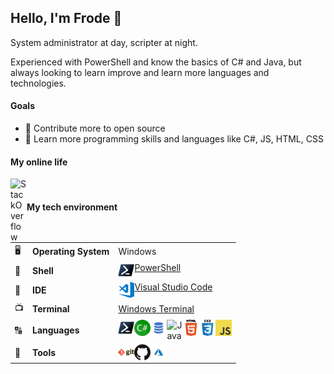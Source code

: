 ## Hello, I'm Frode 👋

System administrator at day, scripter at night.

Experienced with PowerShell and know the basics of C# and Java, but always looking to learn improve and learn more languages and technologies. 

#### Goals

- 🤝 Contribute more to open source
- 🧽 Learn more programming skills and languages like C#, JS, HTML, CSS

#### My online life

<!--
[<img align="left" alt="Website" width="26px" src="https://raw.githubusercontent.com/iconic/open-iconic/master/svg/globe.svg" />][web]
[<img align="left" alt="LinkedIn" width="26px" src="https://cdn.jsdelivr.net/npm/simple-icons@v3/icons/linkedin.svg" />][linkedin]
-->
[<img align="left" alt="StackOverflow" width="26px" src="https://cdn.jsdelivr.net/npm/simple-icons@3.4.0/icons/stackoverflow.svg" />](https://stackoverflow.com/users/702944/frode-f)

<br />

#### My tech environment

| |                       |                                                           |
|-|-----------------------|-----------------------------------------------------------|
|🖥| **Operating System** | <img align="left" alt="" width="26px" src="https://cdn.jsdelivr.net/npm/simple-icons@3.4.0/icons/windows.svg" /> Windows                                                   |
|🐚| **Shell**            | <img align="left" alt="" width="26px" src="https://raw.githubusercontent.com/github/explore/80688e429a7d4ef2fca1e82350fe8e3517d3494d/topics/powershell/powershell.png" /> [PowerShell](https://github.com/PowerShell)               |
|📝| **IDE**              | <img align="left" alt="" width="26px" src="https://raw.githubusercontent.com/github/explore/80688e429a7d4ef2fca1e82350fe8e3517d3494d/topics/visual-studio-code/visual-studio-code.png" /> [Visual Studio Code](https://github.com/Microsoft/vscode) |
|📺| **Terminal**         | <img align="left" alt="" width="26px" src="https://raw.githubusercontent.com/microsoft/terminal/master/res/terminal.ico" /> [Windows Terminal](https://github.com/microsoft/terminal) |
|🔠| **Languages**        | <img align="left" alt="PowerShell" width="26px" src="https://raw.githubusercontent.com/github/explore/80688e429a7d4ef2fca1e82350fe8e3517d3494d/topics/powershell/powershell.png" /> <img align="left" alt="C#" width="26px" src="https://raw.githubusercontent.com/github/explore/80688e429a7d4ef2fca1e82350fe8e3517d3494d/topics/csharp/csharp.png" /> <img align="left" alt="SQL" width="26px" src="https://raw.githubusercontent.com/github/explore/80688e429a7d4ef2fca1e82350fe8e3517d3494d/topics/sql/sql.png" /> <img align="left" alt="Java" width="26px" src="https://cdn.jsdelivr.net/npm/simple-icons@v3/icons/java.svg" /> <img align="left" alt="HTML5" width="26px" src="https://raw.githubusercontent.com/github/explore/80688e429a7d4ef2fca1e82350fe8e3517d3494d/topics/html/html.png" /> <img align="left" alt="CSS3" width="26px" src="https://raw.githubusercontent.com/github/explore/80688e429a7d4ef2fca1e82350fe8e3517d3494d/topics/css/css.png" /> <img align="left" alt="JavaScript" width="26px" src="https://raw.githubusercontent.com/github/explore/80688e429a7d4ef2fca1e82350fe8e3517d3494d/topics/javascript/javascript.png" /> |
|🧰| **Tools** | <img align="left" alt="Git" width="26px" src="https://raw.githubusercontent.com/github/explore/80688e429a7d4ef2fca1e82350fe8e3517d3494d/topics/git/git.png" /> <img align="left" alt="GitHub" width="26px" src="https://raw.githubusercontent.com/github/explore/78df643247d429f6cc873026c0622819ad797942/topics/github/github.png" /> <img align="left" alt="Azure" width="26px" src="https://raw.githubusercontent.com/github/explore/80688e429a7d4ef2fca1e82350fe8e3517d3494d/topics/azure/azure.png" /> |
